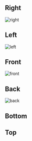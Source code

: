 ## Right
![right](https://github.com/user-attachments/assets/10b1014b-0256-4bb9-bf7a-3e74556b31a6)

## Left
![left](https://github.com/user-attachments/assets/46b5d1d6-cbea-411a-bae8-6b60ed9babe7)

## Front
![front](https://github.com/user-attachments/assets/b98bb4b6-7716-4f71-9458-e2fd3482a1d2)

## Back
![back](https://github.com/user-attachments/assets/968ad47e-ed99-40eb-a248-0b0fd352dbe4)

## Bottom

## Top
